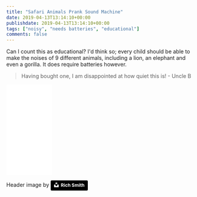 ```yaml
---
title: "Safari Animals Prank Sound Machine"
date: 2019-04-13T13:14:10+00:00
publishdate: 2019-04-13T13:14:10+00:00
tags: ["noisy", "needs batteries", "educational"]
comments: false
--- 
```


Can I count this as educational? I'd think so; every child should be able to make the noises of 9 different animals, including a lion, an elephant and even a gorilla.  It does require batteries however. 

> Having bought one, I am disappointed at how quiet this is! - Uncle B

<iframe style="width:120px;height:240px;" marginwidth="0" marginheight="0" scrolling="no" frameborder="0" src="//ws-eu.amazon-adsystem.com/widgets/q?ServiceVersion=20070822&OneJS=1&Operation=GetAdHtml&MarketPlace=GB&source=ss&ref=as_ss_li_til&ad_type=product_link&tracking_id=wwwcoldclimat-21&language=en_GB&marketplace=amazon&region=GB&placement=B00U8PUDUO&asins=B00U8PUDUO&linkId=8c29e7072171b19f75aa70cdf3a8c619&show_border=true&link_opens_in_new_window=true"></iframe>


Header image by <a style="background-color:black;color:white;text-decoration:none;padding:4px 6px;font-family:-apple-system, BlinkMacSystemFont, &quot;San Francisco&quot;, &quot;Helvetica Neue&quot;, Helvetica, Ubuntu, Roboto, Noto, &quot;Segoe UI&quot;, Arial, sans-serif;font-size:12px;font-weight:bold;line-height:1.2;display:inline-block;border-radius:3px" href="https://unsplash.com/@richwilliamsmith?utm_medium=referral&amp;utm_campaign=photographer-credit&amp;utm_content=creditBadge" target="_blank" rel="noopener noreferrer" title="Download free do whatever you want high-resolution photos from Rich Smith"><span style="display:inline-block;padding:2px 3px"><svg xmlns="http://www.w3.org/2000/svg" style="height:12px;width:auto;position:relative;vertical-align:middle;top:-2px;fill:white" viewBox="0 0 32 32"><title>unsplash-logo</title><path d="M10 9V0h12v9H10zm12 5h10v18H0V14h10v9h12v-9z"></path></svg></span><span style="display:inline-block;padding:2px 3px">Rich Smith</span></a>